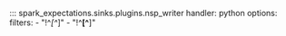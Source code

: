 ::: spark_expectations.sinks.plugins.nsp_writer
    handler: python
    options:
        filters:
            - "!^_[^_]"
            - "!^__[^__]"